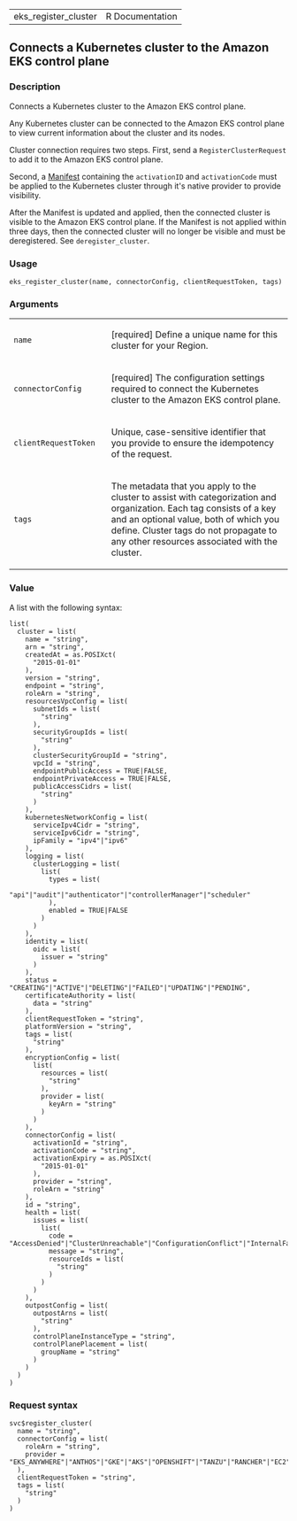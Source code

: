 <table style="width: 100%;">
<tbody>
<tr class="odd">
<td>eks_register_cluster</td>
<td style="text-align: right;">R Documentation</td>
</tr>
</tbody>
</table>

## Connects a Kubernetes cluster to the Amazon EKS control plane

### Description

Connects a Kubernetes cluster to the Amazon EKS control plane.

Any Kubernetes cluster can be connected to the Amazon EKS control plane
to view current information about the cluster and its nodes.

Cluster connection requires two steps. First, send a
`RegisterClusterRequest` to add it to the Amazon EKS control plane.

Second, a
[Manifest](https://amazon-eks.s3.us-west-2.amazonaws.com/eks-connector/manifests/eks-connector/latest/eks-connector.yaml)
containing the `activationID` and `activationCode` must be applied to
the Kubernetes cluster through it's native provider to provide
visibility.

After the Manifest is updated and applied, then the connected cluster is
visible to the Amazon EKS control plane. If the Manifest is not applied
within three days, then the connected cluster will no longer be visible
and must be deregistered. See `deregister_cluster`.

### Usage

    eks_register_cluster(name, connectorConfig, clientRequestToken, tags)

### Arguments

<table>
<colgroup>
<col style="width: 35%" />
<col style="width: 65%" />
</colgroup>
<tbody>
<tr class="odd">
<td><code id="eks_register_cluster_:_name">name</code></td>
<td><p>[required] Define a unique name for this cluster for your
Region.</p></td>
</tr>
<tr class="even">
<td><code
id="eks_register_cluster_:_connectorConfig">connectorConfig</code></td>
<td><p>[required] The configuration settings required to connect the
Kubernetes cluster to the Amazon EKS control plane.</p></td>
</tr>
<tr class="odd">
<td><code
id="eks_register_cluster_:_clientRequestToken">clientRequestToken</code></td>
<td><p>Unique, case-sensitive identifier that you provide to ensure the
idempotency of the request.</p></td>
</tr>
<tr class="even">
<td><code id="eks_register_cluster_:_tags">tags</code></td>
<td><p>The metadata that you apply to the cluster to assist with
categorization and organization. Each tag consists of a key and an
optional value, both of which you define. Cluster tags do not propagate
to any other resources associated with the cluster.</p></td>
</tr>
</tbody>
</table>

### Value

A list with the following syntax:

    list(
      cluster = list(
        name = "string",
        arn = "string",
        createdAt = as.POSIXct(
          "2015-01-01"
        ),
        version = "string",
        endpoint = "string",
        roleArn = "string",
        resourcesVpcConfig = list(
          subnetIds = list(
            "string"
          ),
          securityGroupIds = list(
            "string"
          ),
          clusterSecurityGroupId = "string",
          vpcId = "string",
          endpointPublicAccess = TRUE|FALSE,
          endpointPrivateAccess = TRUE|FALSE,
          publicAccessCidrs = list(
            "string"
          )
        ),
        kubernetesNetworkConfig = list(
          serviceIpv4Cidr = "string",
          serviceIpv6Cidr = "string",
          ipFamily = "ipv4"|"ipv6"
        ),
        logging = list(
          clusterLogging = list(
            list(
              types = list(
                "api"|"audit"|"authenticator"|"controllerManager"|"scheduler"
              ),
              enabled = TRUE|FALSE
            )
          )
        ),
        identity = list(
          oidc = list(
            issuer = "string"
          )
        ),
        status = "CREATING"|"ACTIVE"|"DELETING"|"FAILED"|"UPDATING"|"PENDING",
        certificateAuthority = list(
          data = "string"
        ),
        clientRequestToken = "string",
        platformVersion = "string",
        tags = list(
          "string"
        ),
        encryptionConfig = list(
          list(
            resources = list(
              "string"
            ),
            provider = list(
              keyArn = "string"
            )
          )
        ),
        connectorConfig = list(
          activationId = "string",
          activationCode = "string",
          activationExpiry = as.POSIXct(
            "2015-01-01"
          ),
          provider = "string",
          roleArn = "string"
        ),
        id = "string",
        health = list(
          issues = list(
            list(
              code = "AccessDenied"|"ClusterUnreachable"|"ConfigurationConflict"|"InternalFailure"|"ResourceLimitExceeded"|"ResourceNotFound",
              message = "string",
              resourceIds = list(
                "string"
              )
            )
          )
        ),
        outpostConfig = list(
          outpostArns = list(
            "string"
          ),
          controlPlaneInstanceType = "string",
          controlPlanePlacement = list(
            groupName = "string"
          )
        )
      )
    )

### Request syntax

    svc$register_cluster(
      name = "string",
      connectorConfig = list(
        roleArn = "string",
        provider = "EKS_ANYWHERE"|"ANTHOS"|"GKE"|"AKS"|"OPENSHIFT"|"TANZU"|"RANCHER"|"EC2"|"OTHER"
      ),
      clientRequestToken = "string",
      tags = list(
        "string"
      )
    )
